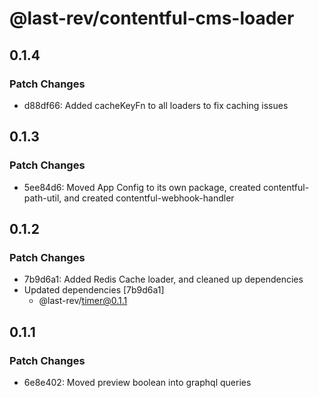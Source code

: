 # @last-rev/contentful-cms-loader

## 0.1.4

### Patch Changes

- d88df66: Added cacheKeyFn to all loaders to fix caching issues

## 0.1.3

### Patch Changes

- 5ee84d6: Moved App Config to its own package, created contentful-path-util, and created contentful-webhook-handler

## 0.1.2

### Patch Changes

- 7b9d6a1: Added Redis Cache loader, and cleaned up dependencies
- Updated dependencies [7b9d6a1]
  - @last-rev/timer@0.1.1

## 0.1.1

### Patch Changes

- 6e8e402: Moved preview boolean into graphql queries
